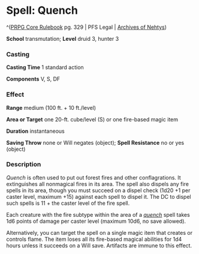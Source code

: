# Spell: Quench

^([PRPG Core Rulebook][ss-quench] pg. 329 | PFS Legal | [Archives of Nehtys][sn-quench])

**School** transmutation; **Level** druid 3, hunter 3

### Casting

**Casting Time** 1 standard action  

**Components** V, S, DF

### Effect

**Range** medium (100 ft. + 10 ft./level)  

**Area or Target** one 20-ft. cube/level (S) or one fire-based magic item  

**Duration** instantaneous  

**Saving Throw** none or Will negates (object); **Spell Resistance** no or yes (object)

### Description

_Quench_ is often used to put out forest fires and other conflagrations. It extinguishes all nonmagical fires in its area. The spell also dispels any fire spells in its area, though you must succeed on a dispel check (1d20 +1 per caster level, maximum +15) against each spell to dispel it. The DC to dispel such spells is 11 + the caster level of the fire spell.  

Each creature with the fire subtype within the area of a _[quench]_ spell takes 1d6 points of damage per caster level (maximum 10d6, no save allowed).  

Alternatively, you can target the spell on a single magic item that creates or controls flame. The item loses all its fire-based magical abilities for 1d4 hours unless it succeeds on a Will save. Artifacts are immune to this effect.

[ss-quench]: http://paizo.com/pathfinderRPG/v57
[sn-quench]: http://www.archivesofnethys.com/SpellDisplay.aspx?ItemName=Quench
[quench]: http://www.archivesofnethys.com/SpellDisplay.aspx?ItemName=quench